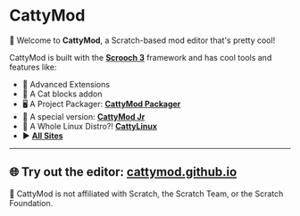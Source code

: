 # CattyMod

🎉 Welcome to **CattyMod**, a Scratch-based mod editor that's pretty cool!

CattyMod is built with the [**Scrooch 3**](https://scrooch-project.github.io/ad/build/ad.html?mod=CattyMod) framework and has cool tools and features like:
- 🧩 Advanced Extensions
- 🐾 A Cat blocks addon
- 🖥️ A Project Packager: [**CattyMod Packager**](https://cattymod.github.io/packager/)
- 🧒 A special version: [**CattyMod Jr**](https://cattymod.github.io/jr)
- 🤯 A Whole Linux Distro?! [**CattyLinux**](https://cattymod.github.io/linux/)
- ▶️ [**All Sites**](sites.md)
---

🌐 Try out the editor: [cattymod.github.io](https://cattymod.github.io)  
---
🔨 CattyMod is not affiliated with Scratch, the Scratch Team, or the Scratch Foundation.
